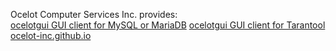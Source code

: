 <P>
Ocelot Computer Services Inc. provides:<br>
<A HREF="mysql.htm">ocelotgui GUI client for MySQL or MariaDB</A>
<A HREF="tarantool.htm">ocelotgui GUI client for Tarantool</A>
<A HREF="Descriptive SQL Style Guide</A>
</P>

# ocelot-inc.github.io
